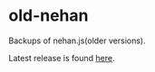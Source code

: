 # old-nehan

Backups of nehan.js(older versions).

Latest release is found [here](https://github.com/tategakibunko/nehan.js).


